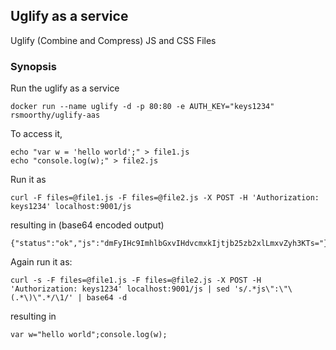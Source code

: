 ## Uglify as a service

Uglify (Combine and Compress) JS and CSS Files

### Synopsis

Run the uglify as a service

```
docker run --name uglify -d -p 80:80 -e AUTH_KEY="keys1234" rsmoorthy/uglify-aas
```

To access it,

```
echo "var w = 'hello world';" > file1.js
echo "console.log(w);" > file2.js
```

Run it as 

```
curl -F files=@file1.js -F files=@file2.js -X POST -H 'Authorization: keys1234' localhost:9001/js
```

resulting in  (base64 encoded output)
```
{"status":"ok","js":"dmFyIHc9ImhlbGxvIHdvcmxkIjtjb25zb2xlLmxvZyh3KTs="}
```

Again run it as:

```
curl -s -F files=@file1.js -F files=@file2.js -X POST -H 'Authorization: keys1234' localhost:9001/js | sed 's/.*js\":\"\(.*\)\".*/\1/' | base64 -d
```

resulting in

```
var w="hello world";console.log(w);
```

